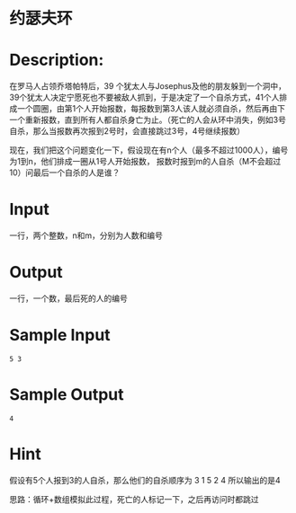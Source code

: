 # 约瑟夫环

# Description:

在罗马人占领乔塔帕特后，39 个犹太人与Josephus及他的朋友躲到一个洞中，39个犹太人决定宁愿死也不要被敌人抓到，于是决定了一个自杀方式，41个人排成一个圆圈，由第1个人开始报数，每报数到第3人该人就必须自杀，然后再由下一个重新报数，直到所有人都自杀身亡为止。（死亡的人会从环中消失，例如3号自杀，那么当报数再次报到2号时，会直接跳过3号，4号继续报数）

现在，我们把这个问题变化一下，假设现在有n个人（最多不超过1000人），编号为1到n，他们排成一圈从1号人开始报数， 报数时报到m的人自杀（M不会超过10）问最后一个自杀的人是谁？

# Input
一行，两个整数，n和m，分别为人数和编号

# Output
一行，一个数，最后死的人的编号

# Sample Input
```
5 3

```

# Sample Output
```
4

```

# Hint
假设有5个人报到3的人自杀，那么他们的自杀顺序为 3 1 5 2 4 所以输出的是4

思路：循环+数组模拟此过程，死亡的人标记一下，之后再访问时都跳过
